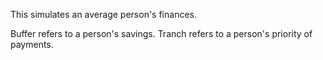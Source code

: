 This simulates an average person's finances.

Buffer refers to a person's savings.
Tranch refers to a person's priority of payments.
